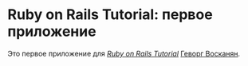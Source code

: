 # Ruby on Rails Tutorial: первое приложение

Это первое приложение для
[*Ruby on Rails Tutorial*](http://railstutorial.org/)
 [Геворг Восканян](http://culex.ru).
